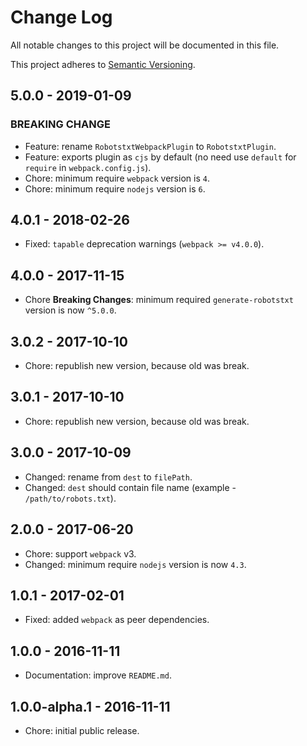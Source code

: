 # Change Log

All notable changes to this project will be documented in this file.

This project adheres to [Semantic Versioning](http://semver.org).

## 5.0.0 - 2019-01-09

### BREAKING CHANGE

- Feature: rename `RobotstxtWebpackPlugin` to `RobotstxtPlugin`.
- Feature: exports plugin as `cjs` by default (no need use `default` for `require` in `webpack.config.js`).
- Chore: minimum require `webpack` version is `4`.
- Chore: minimum require `nodejs` version is `6`.

## 4.0.1 - 2018-02-26

- Fixed: `tapable` deprecation warnings (`webpack >= v4.0.0`).

## 4.0.0 - 2017-11-15

- Chore **Breaking Changes**: minimum required `generate-robotstxt` version is
  now `^5.0.0`.

## 3.0.2 - 2017-10-10

- Chore: republish new version, because old was break.

## 3.0.1 - 2017-10-10

- Chore: republish new version, because old was break.

## 3.0.0 - 2017-10-09

- Changed: rename from `dest` to `filePath`.
- Changed: `dest` should contain file name (example - `/path/to/robots.txt`).

## 2.0.0 - 2017-06-20

- Chore: support `webpack` v3.
- Changed: minimum require `nodejs` version is now `4.3`.

## 1.0.1 - 2017-02-01

- Fixed: added `webpack` as peer dependencies.

## 1.0.0 - 2016-11-11

- Documentation: improve `README.md`.

## 1.0.0-alpha.1 - 2016-11-11

- Chore: initial public release.
